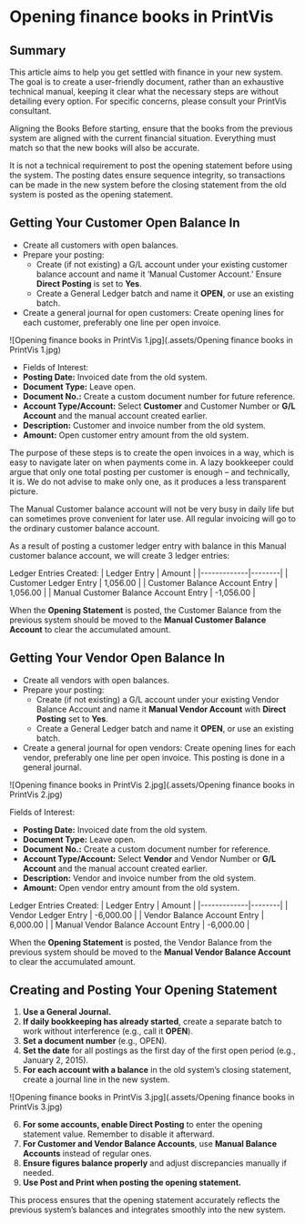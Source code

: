 ﻿# Opening finance books in PrintVis

## Summary
This article aims to help you get settled with finance in your new system. The goal is to create a user-friendly document, rather than an exhaustive technical manual, keeping it clear what the necessary steps are without detailing every option. For specific concerns, please consult your PrintVis consultant.

 Aligning the Books
Before starting, ensure that the books from the previous system are aligned with the current financial situation. Everything must match so that the new books will also be accurate.

It is not a technical requirement to post the opening statement before using the system. The posting dates ensure sequence integrity, so transactions can be made in the new system before the closing statement from the old system is posted as the opening statement.

## Getting Your Customer Open Balance In
 
- Create all customers with open balances.
- Prepare your posting:
	- Create (if not existing) a G/L account under your existing customer balance account and name it ‘Manual Customer Account.’ Ensure **Direct Posting** is set to **Yes**.
	- Create a General Ledger batch and name it **OPEN**, or use an existing batch.
- Create a general journal for open customers:
 Create opening lines for each customer, preferably one line per open invoice.
  
![Opening finance books in PrintVis 1.jpg](.assets/Opening finance books in PrintVis 1.jpg)

- Fields of Interest:
- **Posting Date:** Invoiced date from the old system.
- **Document Type:** Leave open.
- **Document No.:** Create a custom document number for future reference.
- **Account Type/Account:** Select **Customer** and Customer Number or **G/L Account** and the manual account created earlier.
- **Description:** Customer and invoice number from the old system.
- **Amount:** Open customer entry amount from the old system.

The purpose of these steps is to create the open invoices in a way, which is easy to navigate later on when payments come in. A lazy bookkeeper could argue that only one total posting per customer is enough – and technically, it is. We do not advise to make only one, as it produces a less transparent picture.

The Manual Customer balance account will not be very busy in daily life but can sometimes prove convenient for later use. All regular invoicing will go to the ordinary customer balance account. 

As a result of posting a customer ledger entry with balance in this Manual customer balance account, we will create 3 ledger entries:

 Ledger Entries Created:
| Ledger Entry | Amount |
|-------------|--------|
| Customer Ledger Entry | 1,056.00 |
| Customer Balance Account Entry | 1,056.00 |
| Manual Customer Balance Account Entry | -1,056.00 |

When the **Opening Statement** is posted, the Customer Balance from the previous system should be moved to the **Manual Customer Balance Account** to clear the accumulated amount.

## Getting Your Vendor Open Balance In
 
- Create all vendors with open balances.
- Prepare your posting:
	- Create (if not existing) a G/L account under your existing Vendor Balance Account and name it **Manual Vendor Account** with **Direct Posting** set to **Yes**.
	- Create a General Ledger batch and name it **OPEN**, or use an existing batch.
- Create a general journal for open vendors:
Create opening lines for each vendor, preferably one line per open invoice.
This posting is done in a general journal.

![Opening finance books in PrintVis 2.jpg](.assets/Opening finance books in PrintVis 2.jpg)

 Fields of Interest:
- **Posting Date:** Invoiced date from the old system.
- **Document Type:** Leave open.
- **Document No.:** Create a custom document number for reference.
- **Account Type/Account:** Select **Vendor** and Vendor Number or **G/L Account** and the manual account created earlier.
- **Description:** Vendor and invoice number from the old system.
- **Amount:** Open vendor entry amount from the old system.

 Ledger Entries Created:
| Ledger Entry | Amount |
|-------------|--------|
| Vendor Ledger Entry | -6,000.00 |
| Vendor Balance Account Entry | 6,000.00 |
| Manual Vendor Balance Account Entry | -6,000.00 |

When the **Opening Statement** is posted, the Vendor Balance from the previous system should be moved to the **Manual Vendor Balance Account** to clear the accumulated amount.

## Creating and Posting Your Opening Statement
 
1. **Use a General Journal.**
2. **If daily bookkeeping has already started**, create a separate batch to work without interference (e.g., call it **OPEN**).
3. **Set a document number** (e.g., OPEN).
4. **Set the date** for all postings as the first day of the first open period (e.g., January 2, 2015).
5. **For each account with a balance** in the old system’s closing statement, create a journal line in the new system.

![Opening finance books in PrintVis 3.jpg](.assets/Opening finance books in PrintVis 3.jpg)

6. **For some accounts, enable Direct Posting** to enter the opening statement value. Remember to disable it afterward.
7. **For Customer and Vendor Balance Accounts**, use **Manual Balance Accounts** instead of regular ones.
8. **Ensure figures balance properly** and adjust discrepancies manually if needed.
9. **Use Post and Print when posting the opening statement.**

This process ensures that the opening statement accurately reflects the previous system’s balances and integrates smoothly into the new system.

